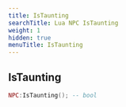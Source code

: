 ```yaml
---
title: IsTaunting
searchTitle: Lua NPC IsTaunting
weight: 1
hidden: true
menuTitle: IsTaunting
---
```

## IsTaunting
```lua
NPC:IsTaunting(); -- bool
```